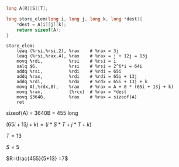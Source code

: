 ```C
long A[R][S][T];

long store_elem(long i, long j, long k, long *dest){
    *dest = A[i][j][k];
    return sizeof(A);
}
```
```ASM
store_elem:
    leaq (%rsi,%rsi,2), %rax    # %rax = 3j
    leaq (%rsi,%rax,4), %rax    # %rax = j + 12j = 13j
    movq %rdi,          %rsi    # %rsi = i
    salq $6,            %rsi    # %rsi = 2^6*i = 64i
    addq %rsi,          %rdi    # %rdi = 65i
    addq %rax,          %rdi    # %rdi = 65i + 13j
    addq %rdi,          %rdx    # %rdx = 65i + 13j + k
    movq A(,%rdx,8),    %rax    # %rax = A + 8 * (65i + 13j + k)
    movq %rax,          (%rcx)  # %rax = *dest
    movq $3640,         %rax    # %rax = sizeof(A)
    ret
```

sizeof(A) = 3640B = 455 long

$(65i + 13j + k) = (i*S*T + j*T + k)$

$T=13$

$S =5$

$R=\frac{455}{5*13} =7$